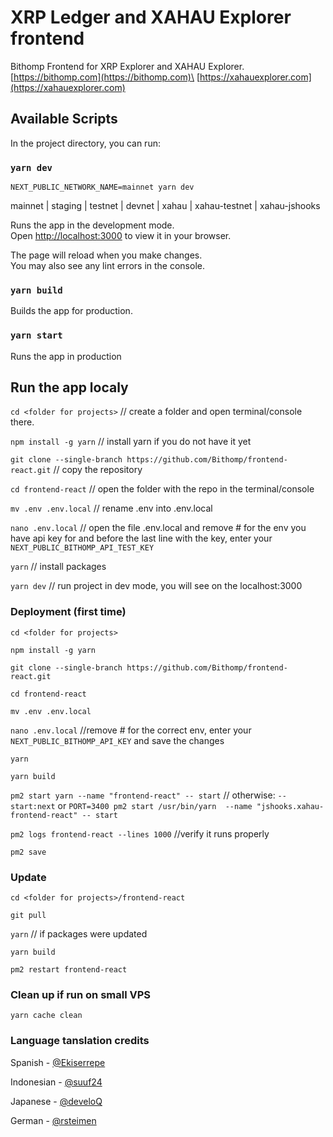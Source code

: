 # XRP Ledger and XAHAU Explorer frontend

Bithomp Frontend for XRP Explorer and XAHAU Explorer.\
[https://bithomp.com](https://bithomp.com)\
[https://xahauexplorer.com](https://xahauexplorer.com)

## Available Scripts

In the project directory, you can run:

### `yarn dev`

`NEXT_PUBLIC_NETWORK_NAME=mainnet yarn dev`

mainnet | staging | testnet | devnet | xahau | xahau-testnet | xahau-jshooks

Runs the app in the development mode.\
Open [http://localhost:3000](http://localhost:3000) to view it in your browser.

The page will reload when you make changes.\
You may also see any lint errors in the console.

### `yarn build`

Builds the app for production.

### `yarn start`

Runs the app in production

## Run the app localy

`cd <folder for projects>` // create a folder and open terminal/console there.

`npm install -g yarn` // install yarn if you do not have it yet

`git clone --single-branch https://github.com/Bithomp/frontend-react.git` // copy the repository

`cd frontend-react` // open the folder with the repo in the terminal/console

`mv .env .env.local` // rename .env into .env.local

`nano .env.local` // open the file .env.local and remove # for the env you have api key for and before the last line with the key, enter your `NEXT_PUBLIC_BITHOMP_API_TEST_KEY`

`yarn` // install packages

`yarn dev` // run project in dev mode, you will see on the localhost:3000

### Deployment (first time)

`cd <folder for projects>`

`npm install -g yarn`

`git clone --single-branch https://github.com/Bithomp/frontend-react.git`

`cd frontend-react`

`mv .env .env.local`

`nano .env.local` //remove # for the correct env, enter your `NEXT_PUBLIC_BITHOMP_API_KEY` and save the changes

`yarn`

`yarn build`

`pm2 start yarn --name "frontend-react" -- start` // otherwise: `-- start:next` or `PORT=3400 pm2 start /usr/bin/yarn  --name "jshooks.xahau-frontend-react" -- start`

`pm2 logs frontend-react --lines 1000` //verify it runs properly

`pm2 save`

### Update

`cd <folder for projects>/frontend-react`

`git pull`

`yarn` // if packages were updated

`yarn build`

`pm2 restart frontend-react`

### Clean up if run on small VPS

`yarn cache clean`

### Language tanslation credits

Spanish - [@Ekiserrepe](https://github.com/Ekiserrepe)

Indonesian - [@suuf24](https://github.com/suuf24)

Japanese - [@develoQ](https://github.com/develoQ)

German - [@rsteimen](https://github.com/rsteimen)
